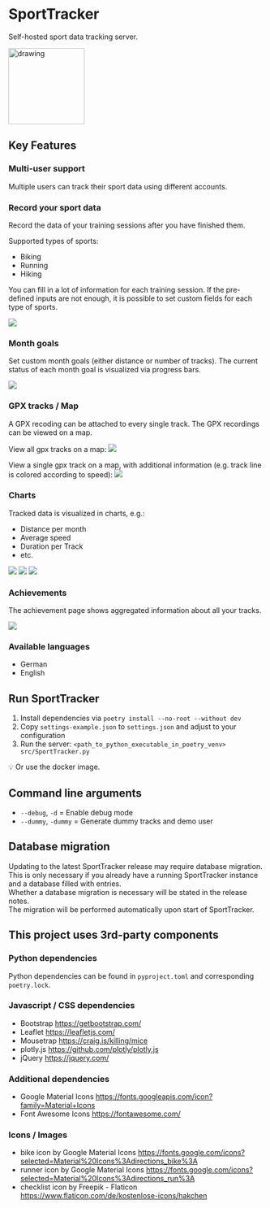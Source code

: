 # SportTracker

Self-hosted sport data tracking server.

<img src="sporttracker/static/images/SportTracker.png" alt="drawing" width="150" height="150"/>

## Key Features

### Multi-user support
Multiple users can track their sport data using different accounts.

### Record your sport data
Record the data of your training sessions after you have finished them.

Supported types of sports:
- Biking
- Running
- Hiking

You can fill in a lot of information for each training session. If the pre-defined inputs are not enough, it is possible to set custom fields for each type of sports.

![](screenshots/tracks.png)

### Month goals
Set custom month goals (either distance or number of tracks).
The current status of each month goal is visualized via progress bars.

![](screenshots/goals.png)

### GPX tracks / Map
A GPX recoding can be attached to every single track. The GPX recordings can be viewed on a map.

View all gpx tracks on a map:
![](screenshots/map_all.png)

View a single gpx track on a map, with additional information (e.g. track line is colored according to speed):
![](screenshots/map_single.png)

### Charts
Tracked data is visualized in charts, e.g.:
- Distance per month
- Average speed
- Duration per Track
- etc.

![](screenshots/chart_calendar.png)
![](screenshots/chart_duration_per_track.png)
![](screenshots/chart_distance_per_month.png)

### Achievements
The achievement page shows aggregated information about all your tracks.

![](screenshots/achievements.png)

### Available languages
- German
- English


## Run SportTracker
1. Install dependencies via `poetry install --no-root --without dev`
2. Copy `settings-example.json` to `settings.json` and adjust to your configuration
3. Run the server: `<path_to_python_executable_in_poetry_venv> src/SportTracker.py` 

💡 Or use the docker image.

## Command line arguments
- `--debug`, `-d` = Enable debug mode
- `--dummy`, `-dummy` = Generate dummy tracks and demo user


## Database migration
Updating to the latest SportTracker release may require database migration.   
This is only necessary if you already have a running SportTracker instance and a database filled with entries.  
Whether a database migration is necessary will be stated in the release notes.  
The migration will be performed automatically upon start of SportTracker.


## This project uses 3rd-party components

### Python dependencies
Python dependencies can be found in `pyproject.toml` and corresponding `poetry.lock`.

### Javascript / CSS dependencies
- Bootstrap https://getbootstrap.com/
- Leaflet https://leafletjs.com/
- Mousetrap https://craig.is/killing/mice
- plotly.js https://github.com/plotly/plotly.js
- jQuery https://jquery.com/

### Additional dependencies
- Google Material Icons https://fonts.googleapis.com/icon?family=Material+Icons
- Font Awesome Icons https://fontawesome.com/

### Icons / Images
- bike icon by Google Material Icons https://fonts.google.com/icons?selected=Material%20Icons%3Adirections_bike%3A
- runner icon by Google Material Icons https://fonts.google.com/icons?selected=Material%20Icons%3Adirections_run%3A
- checklist icon by Freepik - Flaticon https://www.flaticon.com/de/kostenlose-icons/hakchen